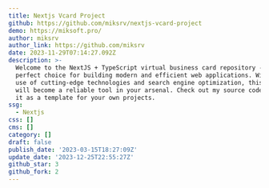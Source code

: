 ```yaml
---
title: Nextjs Vcard Project
github: https://github.com/miksrv/nextjs-vcard-project
demo: https://miksoft.pro/
author: miksrv
author_link: https://github.com/miksrv
date: 2023-11-29T07:14:27.092Z
description: >-
  Welcome to the NextJS + TypeScript virtual business card repository - the
  perfect choice for building modern and efficient web applications. With the
  use of cutting-edge technologies and search engine optimization, this project
  will become a reliable tool in your arsenal. Check out my source code and use
  it as a template for your own projects.
ssg:
  - Nextjs
css: []
cms: []
category: []
draft: false
publish_date: '2023-03-15T18:27:09Z'
update_date: '2023-12-25T22:55:27Z'
github_star: 3
github_fork: 2
---
```

